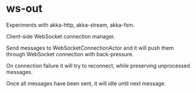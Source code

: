 # ws-out

Experiments with akka-http, akka-stream, akka-fsm.

Client-side WebSocket connection manager.

Send messages to WebSocketConnectionActor and it will push them through WebSocket connection with back-pressure.

On connection failure it will try to reconnect, while preserving unprocessed messages.

Once all messages have been sent, it will idle until next message.
